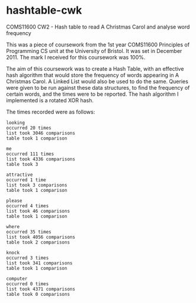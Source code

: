 hashtable-cwk
=============

COMS11600 CW2 - Hash table to read A Christmas Carol and analyse word frequency

This was a piece of coursework from the 1st year COMS11600 Principles of Programming CS unit at the University of Bristol. It was set in December 2011. The mark I received for this coursework was 100%.

The aim of this coursework was to create a Hash Table, with an effective hash algorithm that would store the frequency of words appearing in A Christmas Carol. A Linked List would also be used to do the same. Queries were given to be run against these data structures, to find the frequency of certain words, and the times were to be reported. The hash algorithm I implemented is a rotated XOR hash.

The times recorded were as follows:

	looking
	occurred 20 times
	list took 3046 comparisons
	table took 1 comparison

	me
	occurred 111 times
	list took 4336 comparisons
	table took 3

	attractive
	occurred 1 time
	list took 3 comparisons
	table took 1 comparison

	please
	occurred 4 times
	list took 46 comparisons
	table took 1 comparison

	where
	occurred 35 times
	list took 4056 comparisons
	table took 2 comparisons
	
	knock
	occurred 3 times
	list took 341 comparisons
	table took 1 comparison

	computer
	occurred 0 times
	list took 4371 comparisons
	table took 0 comparisons
